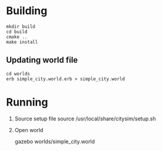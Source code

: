 # Building

    mkdir build
    cd build
    cmake ..
    make install

## Updating world file

    cd worlds
    erb simple_city.world.erb > simple_city.world


# Running

1. Source setup file
    source /usr/local/share/citysim/setup.sh

1. Open world

    gazebo worlds/simple_city.world


